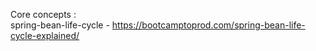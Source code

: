 Core concepts :  
spring-bean-life-cycle - https://bootcamptoprod.com/spring-bean-life-cycle-explained/

